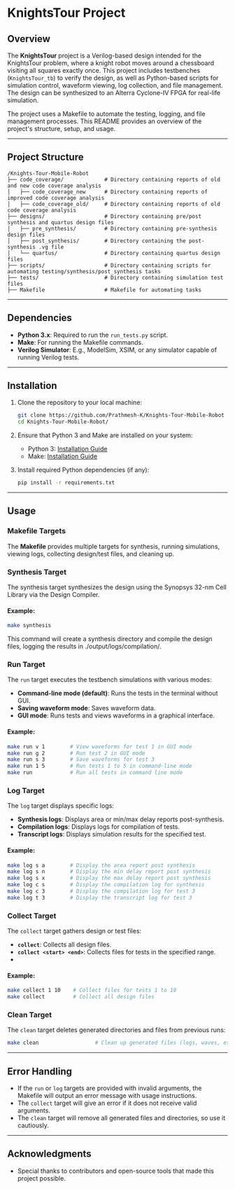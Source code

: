 
# **KnightsTour Project**

## **Overview**

The **KnightsTour** project is a Verilog-based design intended for the KnightsTour problem, where a knight robot moves around a chessboard visiting all squares exactly once. This project includes testbenches (`KnightsTour_tb`) to verify the design, as well as Python-based scripts for simulation control, waveform viewing, log collection, and file management. The design can be synthesized to an Alterra Cyclone-IV FPGA for real-life simulation.

The project uses a Makefile to automate the testing, logging, and file management processes. This README provides an overview of the project's structure, setup, and usage.

---

## **Project Structure**

```text
/Knights-Tour-Mobile-Robot
├── code_coverage/             # Directory containing reports of old and new code coverage analysis
│   ├── code_coverage_new      # Directory containing reports of improved code coverage analysis 
│   ├── code_coverage_old/     # Directory containing reports of old code coverage analysis
├── designs/                   # Directory containing pre/post synthesis and quartus design files 
│   ├── pre_synthesis/         # Directory containing pre-synthesis design files 
│   ├── post_synthesis/        # Directory containing the post-synthesis .vg file 
│   └── quartus/               # Directory containing quartus design files
├── scripts/                   # Directory containing scripts for automating testing/synthesis/post_synthesis tasks 
├── tests/                     # Directory containing simulation test files
├── Makefile                   # Makefile for automating tasks
```
---

## **Dependencies**

- **Python 3.x**: Required to run the `run_tests.py` script.
- **Make**: For running the Makefile commands.
- **Verilog Simulator**: E.g., ModelSim, XSIM, or any simulator capable of running Verilog tests.

---

## **Installation**

1. Clone the repository to your local machine:
   ```bash
   git clone https://github.com/Prathmesh-K/Knights-Tour-Mobile-Robot
   cd Knights-Tour-Mobile-Robot/
   ```

2. Ensure that Python 3 and Make are installed on your system:
   - Python 3: [Installation Guide](https://www.python.org/downloads/)
   - Make: [Installation Guide](https://www.gnu.org/software/make/)

3. Install required Python dependencies (if any):
   ```bash
   pip install -r requirements.txt
   ```

---

## **Usage**

### **Makefile Targets**

The **Makefile** provides multiple targets for synthesis, running simulations, viewing logs, collecting design/test files, and cleaning up.

### **Synthesis Target**
The synthesis target synthesizes the design using the Synopsys 32-nm Cell Library via the Design Compiler.

#### Example:
```bash
make synthesis
```
This command will create a synthesis directory and compile the design files, logging the results in ./output/logs/compilation/.

### **Run Target**

The `run` target executes the testbench simulations with various modes:
- **Command-line mode (default)**: Runs the tests in the terminal without GUI.
- **Saving waveform mode**: Saves waveform data.
- **GUI mode**: Runs tests and views waveforms in a graphical interface.

#### Example:
```bash
make run v 1        # View waveforms for test 1 in GUI mode
make run g 2        # Run test 2 in GUI mode
make run s 3        # Save waveforms for test 3
make run 1 5        # Run tests 1 to 5 in command-line mode
make run            # Run all tests in command line mode
```

### **Log Target**

The `log` target displays specific logs:
- **Synthesis logs**: Displays area or min/max delay reports post-synthesis.
- **Compilation logs**: Displays logs for compilation of tests.
- **Transcript logs**: Displays simulation results for the specified test.

#### Example:
```bash
make log s a        # Display the area report post synthesis
make log s n        # Display the min delay report post synthesis
make log s x        # Display the max delay report post synthesis
make log c s        # Display the compilation log for synthesis
make log c 3        # Display the compilation log for test 3
make log t 3        # Display the transcript log for test 3
```

### **Collect Target**

The `collect` target gathers design or test files:
- **`collect`**: Collects all design files.
- **`collect <start> <end>`**: Collects files for tests in the specified range.
- 
#### Example:
```bash
make collect 1 10    # Collect files for tests 1 to 10
make collect         # Collect all design files
```

### **Clean Target**

The `clean` target deletes generated directories and files from previous runs:

```bash
make clean                  # Clean up generated files (logs, waves, etc.)
```

---

## **Error Handling**

- If the `run` or `log` targets are provided with invalid arguments, the Makefile will output an error message with usage instructions.
- The `collect` target will give an error if it does not receive valid arguments.
- The `clean` target will remove all generated files and directories, so use it cautiously.

---

## **Acknowledgments**
- Special thanks to contributors and open-source tools that made this project possible.
